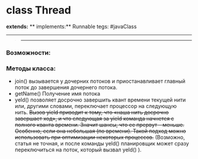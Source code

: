 # class Thread

**extends:** 
** implements:** Runnable
tegs: #javaClass

---

>---

### Возможности:

### Методы класса:
- join() вызывается у дочерних потоков и приостанавливает главный поток до завершения дочернего потока.
- getName() Получение имя потока
- yeld() позволяет досрочно завершить квант времени текущей нити или, другими словами, переключает процессор на следующую нить. ~~Вызов yield приводит к тому, что «наша нить досрочно завершает ход», и что следующая за yield команда начнется с полного кванта времени. Значит шансы, что ее прервут – меньше. Особенно, если она небольшая (по времени). Такой подход можно использовать при оптимизации некоторых процессов.~~ (Возможно, статья не точная, и после команды yeld() планировщик может сразу переключиться на поток, который вызвал yeld() ).
